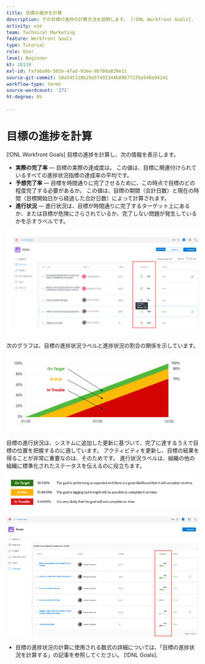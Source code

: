 ```yaml
---
title: 目標の進捗を計算
description: での目標の進捗の計算方法を説明します。 [!DNL Workfront Goals].
activity: use
team: Technical Marketing
feature: Workfront Goals
type: Tutorial
role: User
level: Beginner
kt: 10119
exl-id: fa7aba9b-503e-4fad-93ee-9b709a839e11
source-git-commit: 58a545120b29a5f492344b89b77235e548e94241
workflow-type: tm+mt
source-wordcount: '271'
ht-degree: 0%

---
```


# 目標の進捗を計算

[!DNL Workfront Goals] 目標の進捗を計算し、次の情報を表示します。

* **実際の完了率** — 目標の実際の達成度は。 この値は、目標に関連付けられているすべての進捗状況指標の達成率の平均です。
* **予想完了率** — 目標を時間通りに完了させるために、この時点で目標のどの程度完了する必要があるか。 この値は、目標の期間（合計日数）と現在の時間（目標開始日から経過した合計日数）によって計算されます。
* **進行状況** — 進行状況は、目標が時間通りに完了するターゲット上にあるか、または目標が危険にさらされているか、完了しない問題が発生しているかを示すラベルです。

![の目標の進行状況のスクリーンショット [!DNL Workfront Goals]](assets/13-workfront-goals-percent-complete.png)

次のグラフは、目標の進捗状況ラベルと進捗状況の割合の関係を示しています。

![目標の進捗ラベルと進捗率の関係を示すグラフ](assets/14-workfront-goals-progress-statuses.jpeg)

目標の進行状況は、システムに追加した更新に基づいて、完了に達するうえで目標の位置を把握するのに適しています。 アクティビティを更新し、目標の結果を得ることが非常に重要なのは、そのためです。 進行状況ラベルは、組織の他の組織に標準化されたステータスを伝えるのに役立ちます。

![の様々な進行状況ラベルをカバーするグラフィック [!DNL Workfront Goals]](assets/15-workfront-goals-progress-bar-code.png)

![「目標の進捗状況の割合」列のスクリーンショット [!UICONTROL チェックイン] セクション [!DNL Workfront Goals]](assets/16-workfront-goals-progress-status-bar.png)

<!-- Learn more graphic -->

* 目標の進捗状況の計算に使用される数式の詳細については、「目標の進捗状況を計算する」の記事を参照してください。 [!DNL   Goals].


<!-- need link to documentation article, above -->
